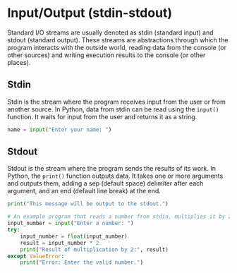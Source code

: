 # Input/Output (stdin-stdout)

Standard I/O streams are usually denoted as stdin (standard input) and stdout (standard output). 
These streams are abstractions through which the program interacts with the outside world, reading data from the console (or other sources) and writing execution results to the console (or other places).

## Stdin

Stdin is the stream where the program receives input from the user or from another source. 
In Python, data from stdin can be read using the `input()` function. 
It waits for input from the user and returns it as a string.

```python 
name = input("Enter your name: ") 
```

## Stdout

Stdout is the stream where the program sends the results of its work. In Python, the `print()` function outputs data.
It takes one or more arguments and outputs them, adding a sep (default space) delimiter after each argument, and an end (default line break) at the end.

```python 
print("This message will be output to the stdout.") 
```

```python
# An example program that reads a number from stdin, multiplies it by 2 and outputs the result to stdout
input_number = input("Enter a number: ")
try:
    input_number = float(input_number)
    result = input_number * 2
    print("Result of multiplication by 2:", result)
except ValueError:
    print("Error: Enter the valid number.")
```